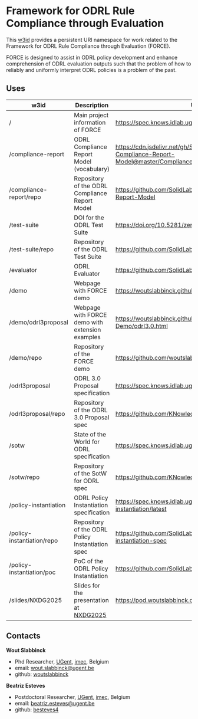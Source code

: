 # Framework for ODRL Rule Compliance through Evaluation

This [w3id](https://w3id.org/force) provides a persistent URI namespace for work related to the Framework for ODRL Rule Compliance through Evaluation (FORCE).

FORCE is designed to assist in ODRL policy development and enhance comprehension of ODRL evaluation outputs such that the problem of how to reliably and uniformly interpret ODRL policies is a problem of the past.

## Uses

| w3id                       | Description                                                           | URL                                                                                                        |
| -------------------------- | --------------------------------------------------------------------- | ---------------------------------------------------------------------------------------------------------- |
| /                          | Main project information of FORCE                                     | https://spec.knows.idlab.ugent.be/force/latest/                                                            |
| /compliance-report         | ODRL Compliance Report Model (vocabulary)                             | https://cdn.jsdelivr.net/gh/SolidLabResearch/ODRL-Compliance-Report-Model@master/ComplianceReportModel.ttl |
| /compliance-report/repo    | Repository of the ODRL Compliance Report Model                        | https://github.com/SolidLabResearch/ODRL-Compliance-Report-Model                                           |
| /test-suite                | DOI for the ODRL Test Suite                                           | https://doi.org/10.5281/zenodo.14290517                                                                    |
| /test-suite/repo           | Repository of the ODRL Test Suite                                     | https://github.com/SolidLabResearch/ODRL-Test-Suite                                                        |
| /evaluator                 | ODRL Evaluator                                                        | https://github.com/SolidLabResearch/ODRL-Evaluator                                                         |
| /demo                      | Webpage with FORCE demo                                               | https://woutslabbinck.github.io/ODRL-Evaluator-Demo/                                                       |
| /demo/odrl3proposal        | Webpage with FORCE demo with extension examples                       | https://woutslabbinck.github.io/ODRL-Evaluator-Demo/odrl3.0.html                                           |
| /demo/repo                 | Repository of the FORCE demo                                          | https://github.com/woutslabbinck/ODRL-Evaluator-Demo                                                       |
| /odrl3proposal             | ODRL 3.0 Proposal specification                                       | https://spec.knows.idlab.ugent.be/odrl3proposal/latest                                                     |
| /odrl3proposal/repo        | Repository of the ODRL 3.0 Proposal spec                              | https://github.com/KNowledgeOnWebScale/odrl3proposal                                                       |
| /sotw                      | State of the World for ODRL specification                             | https://spec.knows.idlab.ugent.be/sotw/latest                                                              |
| /sotw/repo                 | Repository of the SotW for ODRL spec                                  | https://github.com/KNowledgeOnWebScale/sotw                                                                |
| /policy-instantiation      | ODRL Policy Instantiation specification                               | https://spec.knows.idlab.ugent.be/policy-instantiation/latest                                              |
| /policy-instantiation/repo | Repository of the ODRL Policy Instantiation spec                      | https://github.com/SolidLabResearch/policy-instantiation-spec                                              |
| /policy-instantiation/poc  | PoC of the ODRL Policy Instantiation                                  | https://github.com/SolidLabResearch/ODRL-instantiation                                                     |
| /slides/NXDG2025           | Slides for the presentation at [NXDG2025](https://w3id.org/nxdg/2025) | https://pod.woutslabbinck.com/slides/NXDG2025/                                                             |

## Contacts

**Wout Slabbinck**
- Phd Researcher, [UGent](https://www.ugent.be/), [imec](https://www.imec-int.com/en), Belgium
- email: [wout.slabbinck@ugent.be](mailto:wout.slabbinck@ugent.be)
- github: [woutslabbinck](https://github.com/woutslabbinck/)

**Beatriz Esteves**
- Postdoctoral Researcher, [UGent](https://www.ugent.be/), [imec](https://www.imec-int.com/en), Belgium
- email: [beatriz.esteves@ugent.be](mailto:beatriz.esteves@ugent.be)
- github: [besteves4](https://github.com/besteves4)